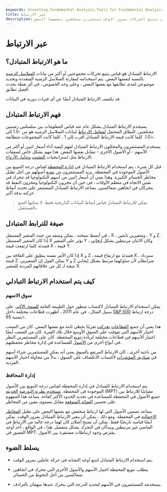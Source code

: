 ```yaml
---
keywords: Investing,Fundamental Analysis,Tools for Fundamental Analysis,Tools
title: عبر الارتباط
description: الارتباط المتبادل هو قياس يتتبع الحركات بمرور الوقت لمتغيرين متعلقين ببعضهما البعض.
---
```


# عبر الارتباط
## ما هو الارتباط المتبادل؟

الارتباط المتبادل هو قياس يتتبع تحركات مجموعتين أو أكثر من بيانات [السلاسل الزمنية](/timeseries) بالنسبة لبعضها البعض. يتم استخدامه لمقارنة السلاسل الزمنية المتعددة وتحديد موضوعي لمدى تطابقها مع بعضها البعض ، وعلى وجه الخصوص ، في أي نقطة يحدث أفضل تطابق.

قد يكشف الارتباط المتبادل أيضًا عن أي فترات دورية في البيانات.

## فهم الارتباط المتبادل

يستخدم الارتباط المتبادل بشكل عام عند قياس المعلومات بين سلسلتين زمنيتين مختلفتين. النطاق المحتمل [لمعامل الارتباط](/correlationcoefficient) لبيانات السلاسل الزمنية هو من -1.0 إلى +1.0. كلما كانت قيمة الارتباط المتبادل أقرب إلى 1 ، كلما كانت المجموعات متطابقة.

يستخدم المستثمرون والمحللون الارتباط المتبادل لفهم كيفية أداء أسعار اثنين أو أكثر من الأسهم - أو الأصول الأخرى - مقابل بعضها البعض. هذا مهم بشكل خاص لصفقات الارتباط مثل استراتيجيات [التشتت](/dispersion) [وتداول الأزواج](/pairstrade).

قبل كل شيء ، يتم استخدام الارتباط المتبادل في [إدارة المحفظة](/portfoliomanagement) لقياس درجة التنويع بين الأصول الموجودة في المحفظة. يزيد المستثمرون من [تنويع](/diversification) أصولهم من أجل تقليل مخاطر الخسائر الكبيرة. وهذا يعني أن أسعار اثنين من أسهم التكنولوجيا قد تتحرك في نفس الاتجاه في معظم الأوقات ، في حين أن مخزون التكنولوجيا ومخزون النفط قد يتحركان في اتجاهين متعاكسين. يساعد الارتباط المتبادل المستثمر على تحديد أنماط حركته بدقة أكبر.

> يمكن للارتباط المتبادل قياس أنماط البيانات التاريخية فقط. لا يمكنها التنبؤ بالمستقبل.

>

## صيغة للترابط المتبادل

في أبسط نسخته ، يمكن وصفه من حيث المتغير المستقل ، X ، ومتغيرين تابعين ، Y و Z. إذا كان المتغير المستقل X يؤثر على المتغير Y وكان الاثنان مرتبطين بشكل [إيجابي](/positive-correlation) ، فعندئذ كلما ارتفعت قيمة X ، قيمة Y.

إذا كان الأمر نفسه ينطبق على العلاقة بين X و Z ، فعندئذ مع ارتفاع قيمة X ، ستزداد قيمة Z. يمكن القول إن المتغيرين Y و Z مترابطان لأن سلوكهما مرتبط بشكل إيجابي نتيجة لـ كل من علاقاتهم الفردية للمتغير X.

## كيف يتم استخدام الارتباط التبادلي

### سوق الاسهم

يمكن استخدام الارتباط المتبادل لاكتساب منظور حول الطبيعة العامة [للسوق الأكبر](/market). على سبيل المثال ، في عام 2011 ، أظهرت قطاعات مختلفة داخل [S&P 500](/sp500) درجة ارتباط بنسبة 95٪.

هذا يعني أن جميع [القطاعات](/sector) [تحركت](/sector) تقريبًا بخطى ثابتة مع بعضها البعض. كان من الصعب اختيار الأسهم التي تفوقت على السوق الأوسع خلال تلك الفترة. كان من الصعب أيضًا اختيار الأسهم في قطاعات مختلفة لزيادة تنويع المحفظة. كان على المستثمرين النظر في أنواع أخرى من [الأصول](/asset) للمساعدة في إدارة مخاطر محفظتهم.

من ناحية أخرى ، كان الارتباط المرتفع بالسوق يعني أنه يمكن للمستثمرين شراء أسهم في [صناديق المؤشرات](/indexfund) لاكتساب الانكشاف على السوق ، بدلاً من محاولة اختيار الأسهم الفردية.

### إدارة المحافظ

يتم استخدام الارتباط المتبادل في إدارة المحفظة لقياس درجة التنويع بين الأصول الموجودة في المحفظة. [تستخدم نظرية البورصة](/modernportfoliotheory) [الحديثة](/modernportfoliotheory) (MPT) مقياسًا للارتباط بين جميع الأصول في المحفظة للمساعدة في تحديد الحدود الأكثر كفاءة. يساعد هذا المفهوم على تحسين [العوائد المتوقعة](/return) مقابل مستوى معين من المخاطر.

يساعد تضمين الأصول التي لها ارتباط منخفض مع بعضها البعض على تقليل [المخاطر الإجمالية](/risk) في المحفظة. ومع ذلك ، يمكن أن يتغير الارتباط المتبادل بمرور الوقت. يمكن أيضًا قياسه تاريخيًا فقط. يمكن أن يصبح أصلان كان لهما درجة عالية من الارتباط في الماضي غير مرتبطين ويبدأان في التحرك بشكل منفصل. هذا ، في الواقع ، أحد أوجه القصور في MPT. يفترض وجود ارتباطات مستقرة بين الأصول.

## يسلط الضوء

- يتم استخدام الارتباط المتبادل لتتبع أوجه التشابه في حركة عاملين بمرور الوقت.

- يتطلب تنويع المحفظة اختيار الأسهم والأصول الأخرى التي تتحرك في اتجاهين متعاكسين من أجل التحوط من الخسائر.

- يستخدمه المستثمرون في الأسهم لتحديد الدرجة التي يتحرك عندها سهمان بالترادف.

